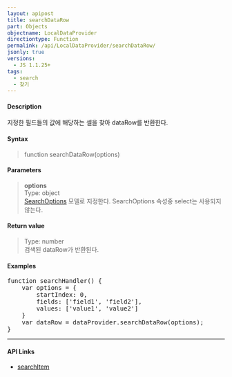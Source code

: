 ```yaml
---
layout: apipost
title: searchDataRow
part: Objects
objectname: LocalDataProvider
directiontype: Function
permalink: /api/LocalDataProvider/searchDataRow/
jsonly: true
versions:
  - JS 1.1.25+
tags:
  - search
  - 찾기
---
```



#### Description

 지정한 필드들의 값에 해당하는 셀을 찾아 dataRow를 반환한다.  

#### Syntax

> function searchDataRow(options)

#### Parameters

> **options**  
> Type: object  
> [SearchOptions](/api/types/SearchOptions/) 모델로 지정한다.
> SearchOptions 속성중 select는 사용되지 않는다.  

#### Return value

> Type: number  
> 검색된 dataRow가 반환된다.  

#### Examples 

<pre class="prettyprint">
function searchHandler() {
	var options = {
		startIndex: 0,
	    fields: ['field1', 'field2'],
	    values: ['value1', 'value2']
	}
	var dataRow = dataProvider.searchDataRow(options);
}
</pre>

---

#### API Links

* [searchItem](/api/GridBase/searchItem)
